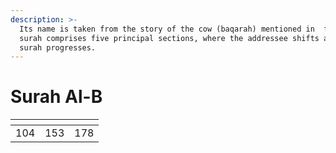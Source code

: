 ```yaml
---
description: >-
  Its name is taken from the story of the cow (baqarah) mentioned in  ff. The
  surah comprises five principal sections, where the addressee shifts as the
  surah progresses.
---
```


# Surah Al-B

<table><thead><tr><th data-type="number"></th><th data-type="number"></th><th data-type="number"></th></tr></thead><tbody><tr><td>104</td><td>153</td><td>178</td></tr></tbody></table>
